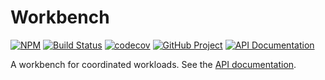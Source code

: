 Workbench
=========

[![NPM][npm-image]][npm-url]
[![Build Status][build-status-img]][build-status-link]
[![codecov][codecov-image]][codecov-url]
[![GitHub Project][github-image]][github-url]
[![API Documentation][api-docs-image]][API documentation]

A workbench for coordinated workloads. See the [API documentation].

[npm-image]: https://img.shields.io/npm/v/@proc7ts/workbench.svg?logo=npm
[npm-url]: https://www.npmjs.com/package/@proc7ts/workbench
[build-status-img]: https://github.com/proc7ts/workbench/workflows/Build/badge.svg
[build-status-link]: https://github.com/proc7ts/workbench/actions?query=workflow%3ABuild
[codecov-image]: https://codecov.io/gh/proc7ts/workbench/branch/master/graph/badge.svg
[codecov-url]: https://codecov.io/gh/proc7ts/workbench
[github-image]: https://img.shields.io/static/v1?logo=github&label=GitHub&message=project&color=informational
[github-url]: https://github.com/proc7ts/workbench
[api-docs-image]: https://img.shields.io/static/v1?logo=typescript&label=API&message=docs&color=informational
[API documentation]: https://proc7ts.github.io/workbench/ 
